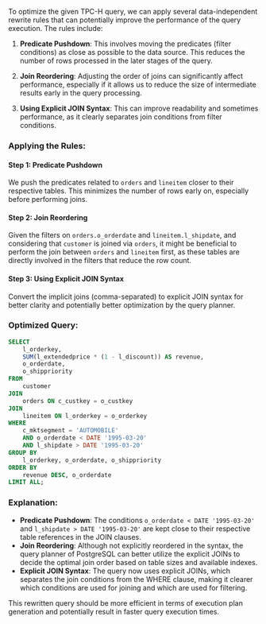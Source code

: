 To optimize the given TPC-H query, we can apply several data-independent rewrite rules that can potentially improve the performance of the query execution. The rules include:

1. **Predicate Pushdown**: This involves moving the predicates (filter conditions) as close as possible to the data source. This reduces the number of rows processed in the later stages of the query.

2. **Join Reordering**: Adjusting the order of joins can significantly affect performance, especially if it allows us to reduce the size of intermediate results early in the query processing.

3. **Using Explicit JOIN Syntax**: This can improve readability and sometimes performance, as it clearly separates join conditions from filter conditions.

### Applying the Rules:

#### Step 1: Predicate Pushdown
We push the predicates related to `orders` and `lineitem` closer to their respective tables. This minimizes the number of rows early on, especially before performing joins.

#### Step 2: Join Reordering
Given the filters on `orders.o_orderdate` and `lineitem.l_shipdate`, and considering that `customer` is joined via `orders`, it might be beneficial to perform the join between `orders` and `lineitem` first, as these tables are directly involved in the filters that reduce the row count.

#### Step 3: Using Explicit JOIN Syntax
Convert the implicit joins (comma-separated) to explicit JOIN syntax for better clarity and potentially better optimization by the query planner.

### Optimized Query:
```sql
SELECT
    l_orderkey,
    SUM(l_extendedprice * (1 - l_discount)) AS revenue,
    o_orderdate,
    o_shippriority
FROM
    customer
JOIN
    orders ON c_custkey = o_custkey
JOIN
    lineitem ON l_orderkey = o_orderkey
WHERE
    c_mktsegment = 'AUTOMOBILE'
    AND o_orderdate < DATE '1995-03-20'
    AND l_shipdate > DATE '1995-03-20'
GROUP BY
    l_orderkey, o_orderdate, o_shippriority
ORDER BY
    revenue DESC, o_orderdate
LIMIT ALL;
```

### Explanation:
- **Predicate Pushdown**: The conditions `o_orderdate < DATE '1995-03-20'` and `l_shipdate > DATE '1995-03-20'` are kept close to their respective table references in the JOIN clauses.
- **Join Reordering**: Although not explicitly reordered in the syntax, the query planner of PostgreSQL can better utilize the explicit JOINs to decide the optimal join order based on table sizes and available indexes.
- **Explicit JOIN Syntax**: The query now uses explicit JOINs, which separates the join conditions from the WHERE clause, making it clearer which conditions are used for joining and which are used for filtering.

This rewritten query should be more efficient in terms of execution plan generation and potentially result in faster query execution times.